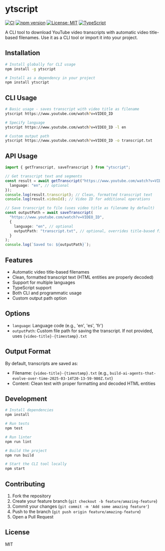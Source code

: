 # ytscript

[![CI](https://github.com/rolme/ytscript/actions/workflows/ci.yml/badge.svg)](https://github.com/rolme/ytscript/actions/workflows/ci.yml)
[![npm version](https://badge.fury.io/js/ytscript.svg)](https://badge.fury.io/js/ytscript)
[![License: MIT](https://img.shields.io/badge/License-MIT-yellow.svg)](https://opensource.org/licenses/MIT)
[![TypeScript](https://img.shields.io/badge/TypeScript-4.9%2B-blue)](https://www.typescriptlang.org/)

A CLI tool to download YouTube video transcripts with automatic video title-based filenames. Use it as a CLI tool or import it into your project.

## Installation

```bash
# Install globally for CLI usage
npm install -g ytscript

# Install as a dependency in your project
npm install ytscript
```

## CLI Usage

```bash
# Basic usage - saves transcript with video title as filename
ytscript https://www.youtube.com/watch?v=VIDEO_ID

# Specify language
ytscript https://www.youtube.com/watch?v=VIDEO_ID -l en

# Custom output path
ytscript https://www.youtube.com/watch?v=VIDEO_ID -o transcript.txt
```

## API Usage

```typescript
import { getTranscript, saveTranscript } from "ytscript";

// Get transcript text and segments
const result = await getTranscript("https://www.youtube.com/watch?v=VIDEO_ID", {
  language: "en", // optional
});
console.log(result.transcript); // Clean, formatted transcript text
console.log(result.videoId); // Video ID for additional operations

// Save transcript to file (uses video title as filename by default)
const outputPath = await saveTranscript(
  "https://www.youtube.com/watch?v=VIDEO_ID",
  {
    language: "en", // optional
    outputPath: "transcript.txt", // optional, overrides title-based filename
  }
);
console.log(`Saved to: ${outputPath}`);
```

## Features

- Automatic video title-based filenames
- Clean, formatted transcript text (HTML entities are properly decoded)
- Support for multiple languages
- TypeScript support
- Both CLI and programmatic usage
- Custom output path option

## Options

- `language`: Language code (e.g., 'en', 'es', 'fr')
- `outputPath`: Custom file path for saving the transcript. If not provided, uses `{video-title}-{timestamp}.txt`

## Output Format

By default, transcripts are saved as:

- Filename: `{video-title}-{timestamp}.txt` (e.g., `build-ai-agents-that-evolve-over-time-2025-03-14T20-13-59-980Z.txt`)
- Content: Clean text with proper formatting and decoded HTML entities

## Development

```bash
# Install dependencies
npm install

# Run tests
npm test

# Run linter
npm run lint

# Build the project
npm run build

# Start the CLI tool locally
npm start
```

## Contributing

1. Fork the repository
2. Create your feature branch (`git checkout -b feature/amazing-feature`)
3. Commit your changes (`git commit -m 'Add some amazing feature'`)
4. Push to the branch (`git push origin feature/amazing-feature`)
5. Open a Pull Request

## License

MIT
